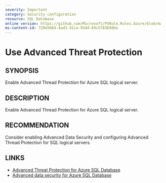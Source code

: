 ```yaml
---
severity: Important
category: Security configuration
resource: SQL Database
online version: https://github.com/Microsoft/PSRule.Rules.Azure/blob/master/docs/rules/en/Azure.SQL.ThreatDetection.md
ms-content-id: 720e560d-4ad3-41ca-93dd-69c5783b9dbe
---
```


# Use Advanced Threat Protection

## SYNOPSIS

Enable Advanced Thread Protection for Azure SQL logical server.

## DESCRIPTION

Enable Advanced Thread Protection for Azure SQL logical server.

## RECOMMENDATION

Consider enabling Advanced Data Security and configuring Advanced Thread Protection for SQL logical servers.

## LINKS

- [Advanced Threat Protection for Azure SQL Database](https://docs.microsoft.com/en-us/azure/sql-database/sql-database-threat-detection-overview)
- [Advanced data security for Azure SQL Database](https://docs.microsoft.com/en-us/azure/sql-database/sql-database-advanced-data-security)

